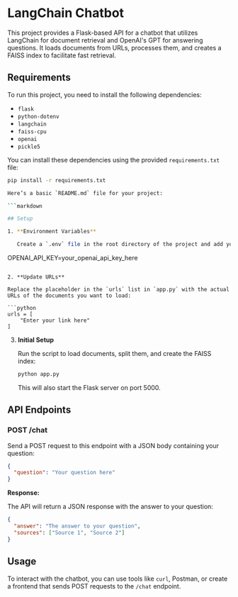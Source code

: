 # LangChain Chatbot

This project provides a Flask-based API for a chatbot that utilizes LangChain for document retrieval and OpenAI's GPT for answering questions. It loads documents from URLs, processes them, and creates a FAISS index to facilitate fast retrieval.

## Requirements

To run this project, you need to install the following dependencies:

- `flask`
- `python-dotenv`
- `langchain`
- `faiss-cpu`
- `openai`
- `pickle5`

You can install these dependencies using the provided `requirements.txt` file:

```bash
pip install -r requirements.txt

Here’s a basic `README.md` file for your project:

```markdown

## Setup

1. **Environment Variables**

   Create a `.env` file in the root directory of the project and add your OpenAI API key:

   ```
   OPENAI_API_KEY=your_openai_api_key_here
   ```

2. **Update URLs**

   Replace the placeholder in the `urls` list in `app.py` with the actual URLs of the documents you want to load:

   ```python
   urls = [
       "Enter your link here"
   ]
   ```

3. **Initial Setup**

   Run the script to load documents, split them, and create the FAISS index:

   ```bash
   python app.py
   ```

   This will also start the Flask server on port 5000.

## API Endpoints

### POST /chat

Send a POST request to this endpoint with a JSON body containing your question:

```json
{
  "question": "Your question here"
}
```

**Response:**

The API will return a JSON response with the answer to your question:

```json
{
  "answer": "The answer to your question",
  "sources": ["Source 1", "Source 2"]
}
```

## Usage

To interact with the chatbot, you can use tools like `curl`, Postman, or create a frontend that sends POST requests to the `/chat` endpoint.
